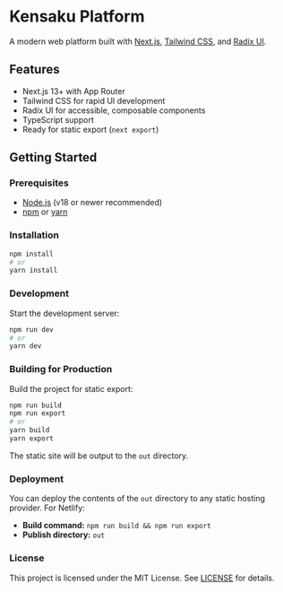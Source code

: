 # Kensaku Platform

A modern web platform built with [Next.js](https://nextjs.org/), [Tailwind CSS](https://tailwindcss.com/), and [Radix UI](https://www.radix-ui.com/). 

## Features
- Next.js 13+ with App Router
- Tailwind CSS for rapid UI development
- Radix UI for accessible, composable components
- TypeScript support
- Ready for static export (`next export`)

## Getting Started

### Prerequisites
- [Node.js](https://nodejs.org/) (v18 or newer recommended)
- [npm](https://www.npmjs.com/) or [yarn](https://yarnpkg.com/)

### Installation
```bash
npm install
# or
yarn install
```

### Development
Start the development server:
```bash
npm run dev
# or
yarn dev
```

### Building for Production
Build the project for static export:
```bash
npm run build
npm run export
# or
yarn build
yarn export
```
The static site will be output to the `out` directory.

### Deployment
You can deploy the contents of the `out` directory to any static hosting provider. For Netlify:
- **Build command:** `npm run build && npm run export`
- **Publish directory:** `out`

### License
This project is licensed under the MIT License. See [LICENSE](./LICENSE) for details. 